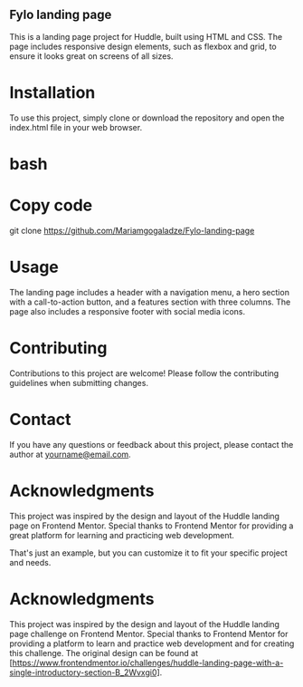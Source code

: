 
## Fylo landing page
This is a landing page project for Huddle, built using HTML and CSS. The page includes responsive design elements, such as flexbox and grid, to ensure it looks great on screens of all sizes.

# Installation
To use this project, simply clone or download the repository and open the index.html file in your web browser.

# bash
# Copy code
git clone https://github.com/Mariamgogaladze/Fylo-landing-page

# Usage
The landing page includes a header with a navigation menu, a hero section with a call-to-action button, and a features section with three columns. The page also includes a responsive footer with social media icons.

# Contributing
Contributions to this project are welcome! Please follow the contributing guidelines when submitting changes.



# Contact
If you have any questions or feedback about this project, please contact the author at yourname@email.com.

# Acknowledgments
This project was inspired by the design and layout of the Huddle landing page on Frontend Mentor. Special thanks to Frontend Mentor for providing a great platform for learning and practicing web development.

That's just an example, but you can customize it to fit your specific project and needs.

# Acknowledgments
This project was inspired by the design and layout of the Huddle landing page challenge on Frontend Mentor. Special thanks to Frontend Mentor for providing a platform to learn and practice web development and for creating this challenge. The original design can be found at [https://www.frontendmentor.io/challenges/huddle-landing-page-with-a-single-introductory-section-B_2Wvxgi0]. 







